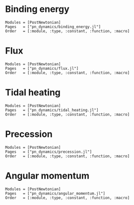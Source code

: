 # Binding energy

```@autodocs
Modules = [PostNewtonian]
Pages   = ["pn_dynamics/binding_energy.jl"]
Order   = [:module, :type, :constant, :function, :macro]
```

# Flux

```@autodocs
Modules = [PostNewtonian]
Pages   = ["pn_dynamics/flux.jl"]
Order   = [:module, :type, :constant, :function, :macro]
```

# Tidal heating

```@autodocs
Modules = [PostNewtonian]
Pages   = ["pn_dynamics/tidal_heating.jl"]
Order   = [:module, :type, :constant, :function, :macro]
```

# Precession

```@autodocs
Modules = [PostNewtonian]
Pages   = ["pn_dynamics/precession.jl"]
Order   = [:module, :type, :constant, :function, :macro]
```

# Angular momentum

```@autodocs
Modules = [PostNewtonian]
Pages   = ["pn_dynamics/angular_momentum.jl"]
Order   = [:module, :type, :constant, :function, :macro]
```

